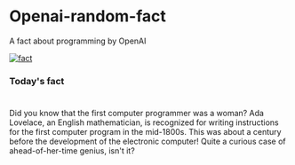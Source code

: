 
# Openai-random-fact
 A fact about programming by OpenAI

[![fact](https://github.com/MarioVidoni/openai-daily-fact/actions/workflows/main.yml/badge.svg)](https://github.com/MarioVidoni/openai-daily-fact/actions/workflows/main.yml)

### Today's fact
# 
Did you know that the first computer programmer was a woman? Ada Lovelace, an English mathematician, is recognized for writing instructions for the first computer program in the mid-1800s. This was about a century before the development of the electronic computer! Quite a curious case of ahead-of-her-time genius, isn't it?